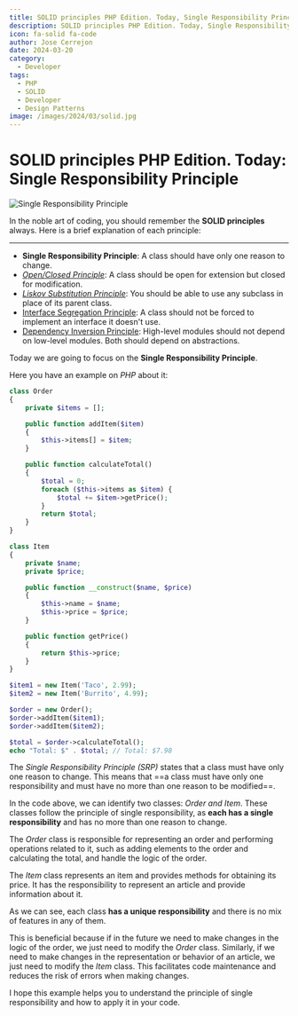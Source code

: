 ```yaml
---
title: SOLID principles PHP Edition. Today, Single Responsibility Principle
description: SOLID principles PHP Edition. Today, Single Responsibility Principle
icon: fa-solid fa-code
author: Jose Cerrejon
date: 2024-03-20
category:
  - Developer
tags:
  - PHP
  - SOLID
  - Developer
  - Design Patterns
image: /images/2024/03/solid.jpg
---
```

# SOLID principles PHP Edition. Today: Single Responsibility Principle

![Single Responsibility Principle](/images/2024/03/solid.jpg "Single Responsibility Principle. Generated with AI.")

In the noble art of coding, you should remember the **SOLID principles** always. Here is a brief explanation of each principle:

- - -

* **Single Responsibility Principle**: A class should have only one reason to change.
* _[Open/Closed Principle](https://misapuntesde.com/2024/03/solid_principles_php_edition_open_closed_principle.html)_: A class should be open for extension but closed for modification.
* _[Liskov Substitution Principle](https://misapuntesde.com/2024/04/solid_principles_php_edition_liskov_substitution_principle.html)_: You should be able to use any subclass in place of its parent class.
* [Interface Segregation Principle](https://misapuntesde.com/2024/04/solid_principles_php_edition_interface_segregation_principle.html): A class should not be forced to implement an interface it doesn't use.
* [Dependency Inversion Principle](https://misapuntesde.com/2024/04/solid_principles_php_edition_dependency_inversion_principle.html): High-level modules should not depend on low-level modules. Both should depend on abstractions.

Today we are going to focus on the **Single Responsibility Principle**.

Here you have an example on _PHP_ about it:

```php title="Order class"
class Order
{
    private $items = [];

    public function addItem($item)
    {
        $this->items[] = $item;
    }

    public function calculateTotal()
    {
        $total = 0;
        foreach ($this->items as $item) {
            $total += $item->getPrice();
        }
        return $total;
    }
}
```

```php title="Item class"
class Item
{
    private $name;
    private $price;

    public function __construct($name, $price)
    {
        $this->name = $name;
        $this->price = $price;
    }

    public function getPrice()
    {
        return $this->price;
    }
}
```

```php title="Usage"
$item1 = new Item('Taco', 2.99);
$item2 = new Item('Burrito', 4.99);

$order = new Order();
$order->addItem($item1);
$order->addItem($item2);

$total = $order->calculateTotal();
echo "Total: $" . $total; // Total: $7.98
```

The _Single Responsibility Principle (SRP)_ states that a class must have only one reason to change. This means that ==a class must have only one responsibility and must have no more than one reason to be modified==.

In the code above, we can identify two classes: _Order and Item_. These classes follow the principle of single responsibility, as **each has a single responsibility** and has no more than one reason to change.

The _Order_ class is responsible for representing an order and performing operations related to it, such as adding elements to the order and calculating the total, and handle the logic of the order.

The _Item_ class represents an item and provides methods for obtaining its price. It has the responsibility to represent an article and provide information about it.

As we can see, each class **has a unique responsibility** and there is no mix of features in any of them.

This is beneficial because if in the future we need to make changes in the logic of the order, we just need to modify the _Order_ class. Similarly, if we need to make changes in the representation or behavior of an article, we just need to modify the _Item_ class. This facilitates code maintenance and reduces the risk of errors when making changes.

I hope this example helps you to understand the principle of single responsibility and how to apply it in your code.